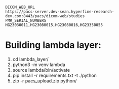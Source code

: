 
```

DICOM_WEB_URL
https://pacs-server.dev-sean.hyperfine-research-dev.com:8443/pacs/dicom-web/studies
PMR_SERIAL_NUMBERS
HG23030011,HG23080015,HG23080016,HG23350055
```
# Building lambda layer:


1. cd lambda_layer/
2. python3 -m venv lambda
3. source lambda/bin/activate
4. pip install -r requirements.txt -t ./python
5. zip -r pacs_upload.zip python/
